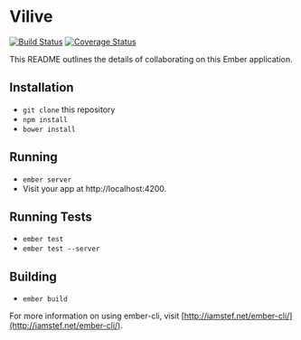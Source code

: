 # Vilive
[![Build Status](https://travis-ci.org/voluspa/vilive.svg)](https://travis-ci.org/voluspa/vilive.svg)
[![Coverage Status](https://img.shields.io/coveralls/voluspa/vilive.svg)](https://coveralls.io/r/voluspa/vilive)


This README outlines the details of collaborating on this Ember application.

## Installation

* `git clone` this repository
* `npm install`
* `bower install`

## Running

* `ember server`
* Visit your app at http://localhost:4200.

## Running Tests

* `ember test`
* `ember test --server`

## Building

* `ember build`

For more information on using ember-cli, visit [http://iamstef.net/ember-cli/](http://iamstef.net/ember-cli/).
